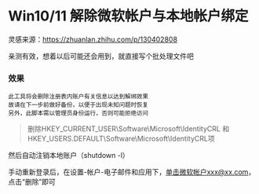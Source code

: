 # Win10/11 解除微软帐户与本地帐户绑定

灵感来源：https://zhuanlan.zhihu.com/p/130402808

亲测有效，想着以后可能还会用到，就直接写个批处理文件吧

### 效果

```
此工具将会删除注册表内账户有关信息以达到解绑效果
故请在下一步前做好备份，以便于出现未知问题时恢复
另外，此脚本需以管理员身份运行，否则可能拒绝访问
```

>删除HKEY_CURRENT_USER\Software\Microsoft\IdentityCRL 和 HKEY_USERS\.DEFAULT\Software\Microsoft\IdentityCRL项

然后自动注销本地账户（shutdown -l）

手动重新登录后，在设置-帐户-电子邮件和应用下，单击微软帐户xxx@xx.com，点击“删除”即可
